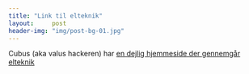 ```yaml
---
title: "Link til elteknik"
layout:     post
header-img: "img/post-bg-01.jpg"
---
```

<p>Cubus (aka valus hackeren) har <a href="http://cubus-adsl.dk/elteknik/">en dejlig hjemmeside der gennemg&aring;r elteknik</a></p>
